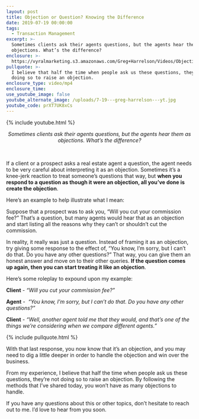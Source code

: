 ```yaml
---
layout: post
title: Objection or Question? Knowing the Difference
date: 2019-07-19 00:00:00
tags:
  - Transaction Management
excerpt: >-
  Sometimes clients ask their agents questions, but the agents hear them as
  objections. What’s the difference?
enclosure: >-
  https://vyralmarketing.s3.amazonaws.com/Greg+Harrelson/Videos/Objection+or+Question_+Knowing+the+Difference.mp4
pullquote: >-
  I believe that half the time when people ask us these questions, they’re not
  doing so to raise an objection.
enclosure_type: video/mp4
enclosure_time:
use_youtube_image: false
youtube_alternate_image: /uploads/7-19---greg-harrelson---yt.jpg
youtube_code: prXT7UK8xCs
---
```


{% include youtube.html %}

<center><em>Sometimes clients ask their agents questions, but the agents hear them as objections. What&rsquo;s the difference?</em></center>

&nbsp;

If a client or a prospect asks a real estate agent a question, the agent needs to be very careful about interpreting it as an objection. Sometimes it’s a knee-jerk reaction to treat someone’s questions that way, but **when you respond to a question as though it were an objection, all you’ve done is create the objection**.

Here’s an example to help illustrate what I mean:

Suppose that a prospect was to ask you, “Will you cut your commission fee?” That’s a question, but many agents would hear that as an objection and start listing all the reasons why they can’t or shouldn’t cut the commission.

In reality, it really was just a question. Instead of framing it as an objection, try giving some response to the effect of, “You know, I’m sorry, but I can’t do that. Do you have any other questions?” That way, you can give them an honest answer and move on to their other queries. **If the question comes up again, then you can start treating it like an objection**.

Here’s some roleplay to expound upon my example:

**Client** - *“Will you cut your commission fee?”*

**Agent** - &nbsp;*“You know, I’m sorry, but I can’t do that. Do you have any other questions?”*

**Client** - *“Well, another agent told me that they would, and that’s one of the things we’re considering when we compare different agents.”*

{% include pullquote.html %}

With that last response, you now know that it’s an objection, and you may need to dig a little deeper in order to handle the objection and win over the business.

From my experience, I believe that half the time when people ask us these questions, they’re not doing so to raise an objection. By following the methods that I’ve shared today, you won’t have as many objections to handle.

If you have any questions about this or other topics, don’t hesitate to reach out to me. I’d love to hear from you soon.